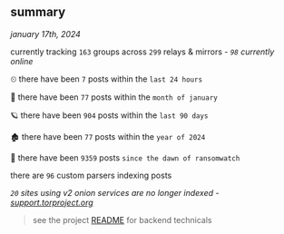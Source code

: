 
## summary
_january 17th, 2024_

currently tracking `163` groups across `299` relays & mirrors - _`98` currently online_

⏲ there have been `7` posts within the `last 24 hours`

🦈 there have been `77` posts within the `month of january`

🪐 there have been `904` posts within the `last 90 days`

🏚 there have been `77` posts within the `year of 2024`

🦕 there have been `9359` posts `since the dawn of ransomwatch`

there are `96` custom parsers indexing posts

_`20` sites using v2 onion services are no longer indexed - [support.torproject.org](https://support.torproject.org/onionservices/v2-deprecation/)_

> see the project [README](https://github.com/joshhighet/ransomwatch#ransomwatch--) for backend technicals
